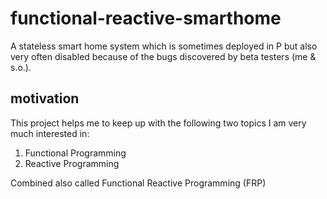# functional-reactive-smarthome

A stateless smart home system which is sometimes deployed in P but also very often disabled because of the bugs discovered by beta testers (me & s.o.).

## motivation

This project helps me to keep up with the following two topics I am very much interested in:

1. Functional Programming
2. Reactive Programming

Combined also called Functional Reactive Programming (FRP)




